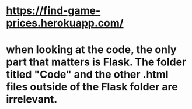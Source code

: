 # https://find-game-prices.herokuapp.com/
# when looking at the code, the only part that matters is Flask. The folder titled "Code" and the other .html files outside of the Flask folder are irrelevant.
